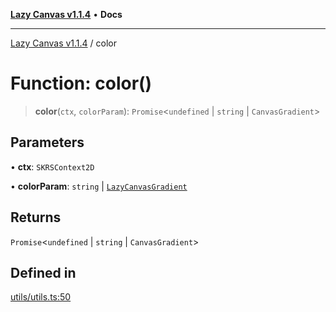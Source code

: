 [**Lazy Canvas v1.1.4**](../README.md) • **Docs**

***

[Lazy Canvas v1.1.4](../globals.md) / color

# Function: color()

> **color**(`ctx`, `colorParam`): `Promise`\<`undefined` \| `string` \| `CanvasGradient`\>

## Parameters

• **ctx**: `SKRSContext2D`

• **colorParam**: `string` \| [`LazyCanvasGradient`](../interfaces/LazyCanvasGradient.md)

## Returns

`Promise`\<`undefined` \| `string` \| `CanvasGradient`\>

## Defined in

[utils/utils.ts:50](https://github.com/Asayukiii/lazy-canvas-ts/blob/eede1ecae82026bf7ec8c2e6dc894fb1a062462a/src/utils/utils.ts#L50)
